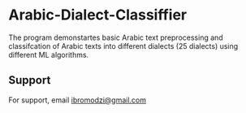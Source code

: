 # Arabic-Dialect-Classiffier
The program demonstartes basic Arabic text preprocessing and classifcation of Arabic texts into different dialects (25 dialects) using different ML algorithms. 


## Support

For support, email ibromodzi@gmail.com


